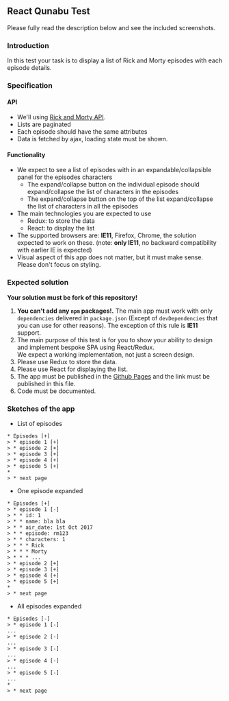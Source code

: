 ## React Qunabu Test 

Please fully read the description below and see the included screenshots.

### Introduction

In this test your task is to display a list of Rick and Morty episodes with each episode details.

### Specification

#### API 

* We'll using [Rick and Morty API](https://rickandmortyapi.com/documentation/). 
* Lists are paginated 
* Each episode should have the same attributes
* Data is fetched by ajax, loading state must be shown. 

#### Functionality  

* We expect to see a list of episodes with in an expandable/collapsible panel for the episodes characters 
    * The expand/collapse button on the individual episode should expand/collapse the list of characters in the episodes 
    * The expand/collapse button on the top of the list expand/collapse the list of characters in all the episodes 
* The main technologies you are expected to use
    * Redux: to store the data
    * React: to display the list
* The supported browsers are: **IE11**, Firefox, Chrome, the solution expected to work on these.
  (note: **only IE11**, no backward compatibility with earlier IE is expected)
* Visual aspect of this app does not matter, but it must make sense. Please don't focus on styling. 

### Expected solution

**Your solution must be fork of this repository!**

1. **You can't add any `npm` packages!.** The main app must work with only `dependencies` delivered in `package.json` (Except of `devDependencies` that you can use for other reasons). The exception of this rule is **IE11** support. 
2. The main purpose of this test is for you to show your ability to design and implement
   bespoke SPA using React/Redux.  
   We expect a working implementation, not just a screen design.
3. Please use Redux to store the data.
4. Please use React for displaying the list.
5. The app must be published in the [Github Pages](https://create-react-app.dev/docs/deployment/#github-pages) and the link must be published in this file. 
6. Code must be documented. 

### Sketches of the app 

* List of episodes
```
* Episodes [+]
> * episode 1 [+]
> * episode 2 [+]
> * episode 3 [+]
> * episode 4 [+]
> * episode 5 [+]
* 
> * next page
```

* One episode expanded 
```
* Episodes [+]
> * episode 1 [-]
> * * id: 1
> * * name: bla bla 
> * * air_date: 1st Oct 2017
> * * episode: rm123
> * * characters: 1
> * * * Rick 
> * * * Morty
> * * * ... 
> * episode 2 [+]
> * episode 3 [+]
> * episode 4 [+]
> * episode 5 [+]
* 
> * next page
```

* All episodes expanded 
```
* Episodes [-]
> * episode 1 [-]
...
> * episode 2 [-]
...
> * episode 3 [-]
...
> * episode 4 [-]
...
> * episode 5 [-]
...
* 
> * next page
```
